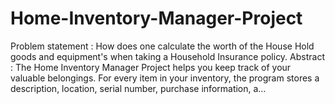 # Home-Inventory-Manager-Project
Problem statement : How does one calculate the worth of the House Hold goods and equipment's when taking a Household Insurance policy. Abstract : The Home Inventory Manager Project helps you keep track of your valuable belongings. For every item in your inventory, the program stores a description, location, serial number, purchase information, a…
